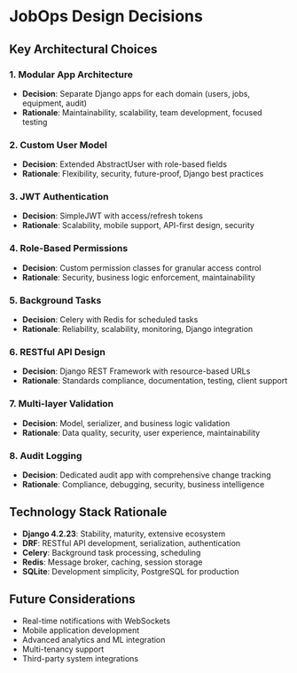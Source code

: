 # JobOps Design Decisions

## Key Architectural Choices

### 1. Modular App Architecture
- **Decision**: Separate Django apps for each domain (users, jobs, equipment, audit)
- **Rationale**: Maintainability, scalability, team development, focused testing

### 2. Custom User Model
- **Decision**: Extended AbstractUser with role-based fields
- **Rationale**: Flexibility, security, future-proof, Django best practices

### 3. JWT Authentication
- **Decision**: SimpleJWT with access/refresh tokens
- **Rationale**: Scalability, mobile support, API-first design, security

### 4. Role-Based Permissions
- **Decision**: Custom permission classes for granular access control
- **Rationale**: Security, business logic enforcement, maintainability

### 5. Background Tasks
- **Decision**: Celery with Redis for scheduled tasks
- **Rationale**: Reliability, scalability, monitoring, Django integration

### 6. RESTful API Design
- **Decision**: Django REST Framework with resource-based URLs
- **Rationale**: Standards compliance, documentation, testing, client support

### 7. Multi-layer Validation
- **Decision**: Model, serializer, and business logic validation
- **Rationale**: Data quality, security, user experience, maintainability

### 8. Audit Logging
- **Decision**: Dedicated audit app with comprehensive change tracking
- **Rationale**: Compliance, debugging, security, business intelligence

## Technology Stack Rationale

- **Django 4.2.23**: Stability, maturity, extensive ecosystem
- **DRF**: RESTful API development, serialization, authentication
- **Celery**: Background task processing, scheduling
- **Redis**: Message broker, caching, session storage
- **SQLite**: Development simplicity, PostgreSQL for production

## Future Considerations

- Real-time notifications with WebSockets
- Mobile application development
- Advanced analytics and ML integration
- Multi-tenancy support
- Third-party system integrations 